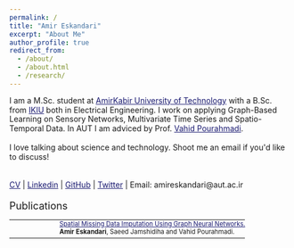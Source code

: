 ```yaml
---
permalink: /
title: "Amir Eskandari"
excerpt: "About Me"
author_profile: true
redirect_from: 
  - /about/
  - /about.html
  - /research/
---
```


<html>
<style>
table, th, td {
  border:0px solid black;
  padding:0;
  border-collapse:collapse;
  font-size: 0.9em;
}
</style>
  
<body>
  
<p style="margin-bottom: 1.2em; line-height: 1.2">
I am a M.Sc. student at <a href="https://aut.ac.ir/en/" style="color:#191970">AmirKabir University of Technology</a> with a B.Sc. from <a href="https://ikiu.ac.ir/en/" style="color:#191970">IKIU</a> both in Electrical Engineering. I work on applying Graph-Based Learning on Sensory Networks, Multivariate Time Series and Spatio-Temporal Data. In AUT I am adviced by Prof. <a href="https://aut.ac.ir/cv/2519/VAHID%20POURAHMADI" style="color:#191970">Vahid Pourahmadi</a>. <br>
<p style="margin-bottom: 1.2em; line-height: 1.2">
I love talking about science and technology. Shoot me an email if you'd like to discuss!
<br>
<p style="margin-bottom: 1.2em; line-height: 1.2">
<br>
  <!-- <a href="https://jasonwei20.github.io/personal/" style="color:#191970" target="_blank">Personal</a> |  -->
<a href="https://github.com/AmEskandari/ameskandari.github.io/files/CV-Amir-Eskandari.pdf" style="color:#191970" target="_blank">CV</a> 
| <a href="https://www.linkedin.com/in/ameskandari/" style="color:#191970" target="_blank">Linkedin</a> 
| <a href="https://github.com/AmEskandari" style="color:#191970" target="_blank">GitHub</a> 
| <a href="https://twitter.com/Amireskndri" style="color:#191970" target="_blank">Twitter</a> 
| Email: amireskandari@aut.ac.ir 
</p>

<!-- <span style="font-size:1.3em">Publications (<a href="https://ameskandari.github.io/papers/" style="color:#191970">see all</a>)</span> -->
<span style="font-size:1.3em">Publications</span>   
<table style="width:100%">
    
  <tr>
    <td style="width:80px; text-align:right; padding-right:10px; font-size:0.8em"> </td>
    <td><a href="https://github.com/AmEskandari/ameskandari.github.io/blob/master/_pages/404.md" style="color:#191970" target="_blank">Spatial Missing Data Imputation Using Graph Neural
Networks.</a></td>
  </tr>
  <tr>
    <td></td>
    <td style="padding-bottom:4px"><b>Amir Eskandari</b>, Saeed Jamshidiha and Vahid Pourahmadi.</td>
  </tr>
  
  <!--
  <tr>
    <td style="width:80px; text-align:right; padding-right:10px; font-size:0.8em"> </td>
    <td><a href="https://arxiv.org/abs/2201.11903" style="color:#191970" target="_blank">Chain of thought prompting elicits reasoning in large language models.</a></td>
  </tr>
  <tr>
    <td></td>
    <td><b>Jason Wei</b>, Xuezhi Wang, Dale Schuurmans, Maarten Bosma, Ed Chi, Quoc Le, and Denny Zhou.</td>
  </tr>
  <tr>
    <td></td>
    <td style="padding-bottom:4px"><a href="https://twitter.com/Google/status/1525188695875366912" target="_blank">Sundar explains chain of thought prompting at Google I/O 2022</a> / <a href="https://ai.googleblog.com/2022/05/language-models-perform-reasoning-via.html" target="_blank">Google AI blog</a></td>
  </tr>
  
  <tr>
    <td style="width:80px; text-align:right; padding-right:10px; font-size:0.8em">ICLR '22</td>
    <td><a href="https://openreview.net/forum?id=gEZrGCozdqR" style="color:#191970" target="_blank">Finetuned language models are zero-shot learners</a>.</td>
  </tr>
  <tr>
    <td></td>
    <td style="padding-bottom:4px">{<b>Jason Wei</b>, Maarten Bosma, Vincent Zhao, Kelvin Guu}, Adams Yu, Brain Lester, Nan Du, Andrew Dai, and Quoc Le. <a href="https://ai.googleblog.com/2021/10/introducing-flan-more-generalizable.html" target="_blank">Google AI blog</a> / <a href="https://www.youtube.com/watch?v=iq2kEGanDso" target="_blank">oral</a></td>
  </tr>
  
  <tr>
    <td style="width:80px; text-align:right; padding-right:10px; font-size:0.8em">EMNLP '21</td>
    <td><a href="https://aclanthology.org/2021.emnlp-main.72/" style="color:#191970" target="_blank">Frequency effects on syntactic rule learning in transformers</a>.</td>
  </tr>
  <tr>
    <td></td>
    <td style="padding-bottom:4px"><b>Jason Wei</b>, Dan Garrette, Tal Linzen, and Ellie Pavlick. <a href="https://ai.googleblog.com/2021/12/evaluating-syntactic-abilities-of.html" target="_blank">Google AI blog</a> / <a href="https://screencast-o-matic.com/watch/cr6QnuVXYT1" target="_blank">oral</a></td>
  </tr>
  
  <tr>
    <td style="width:80px; text-align:right; padding-right:10px; font-size:0.8em">EMNLP '19</td>
    <td><a href="http://dx.doi.org/10.18653/v1/D19-1670" style="color:#191970" target="_blank">Easy data augmentation techniques for boosting performance on text classification tasks.</a></td>
  </tr>
  <tr>
    <td></td>
    <td style="padding-bottom:3px"><b>Jason Wei</b> and Kai Zou.</td>
  </tr>
  -->
</table>


<!-- | <a href="https://jasonwei20.github.io/personal/" style="color:#191970" target="_blank">Personal</a> -->

<!-- Global site tag (gtag.js) - Google Analytics -->


